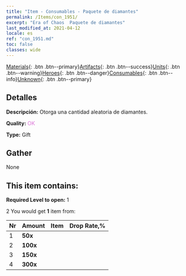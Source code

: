 ```yaml
---
title: "Item - Consumables - Paquete de diamantes"
permalink: /Items/con_1951/
excerpt: "Era of Chaos  Paquete de diamantes"
last_modified_at: 2021-04-12
locale: es
ref: "con_1951.md"
toc: false
classes: wide
---
```

 [Materials](/es/Items/){: .btn .btn--primary}[Artifacts](/es/Items/Artifacts/){: .btn .btn--success}[Units](/es/Items/Units/){: .btn .btn--warning}[Heroes](/es/Items/Heroes/){: .btn .btn--danger}[Consumables](/es/Items/Consumables/){: .btn .btn--info}[Unknown](/es/Items/Unknown/){: .btn .btn--primary}

## Detalles
 **Descripción:** Otorga una cantidad aleatoria de diamantes.

 **Quality:** <span style="color: #DA70D6">OK</span>

 **Type:** Gift

## Gather

  None

## This item contains:

 **Required Level to open:** 1

 2 You would get **1** item  from:

  | Nr | Amount |     Item    | Drop Rate,% |
  |:---|:-------|:------------|:---------:|
  | 1 |  **50x** | <i class="fas fa-gem"/> |  | 52 | 
  | 2 |  **100x** | <i class="fas fa-gem"/> |  | 24 | 
  | 3 |  **150x** | <i class="fas fa-gem"/> |  | 16 | 
  | 4 |  **300x** | <i class="fas fa-gem"/> |  | 8 | 

